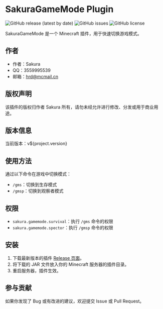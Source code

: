 # SakuraGameMode Plugin

![GitHub release (latest by date)](https://img.shields.io/github/v/release/SakuraCloudCoCreate/SakuraGameMode)
![GitHub issues](https://img.shields.io/github/issues/SakuraCloudCoCreate/SakuraGameMode)
![GitHub license](https://img.shields.io/github/license/SakuraCloudCoCreate/SakuraGameMode)

SakuraGameMode 是一个 Minecraft 插件，用于快速切换游戏模式。

## 作者

- 作者：Sakura
- QQ：3559995539
- 邮箱：hrd@mcmail.cn

## 版权声明

该插件的版权归作者 Sakura 所有，请勿未经允许进行修改、分发或用于商业用途。

## 版本信息

当前版本：v${project.version}

## 使用方法

通过以下命令在游戏中切换模式：

- `/gms`：切换到生存模式
- `/gmsp`：切换到观察者模式

## 权限

- `sakura.gamemode.survival`：执行 `/gms` 命令的权限
- `sakura.gamemode.spector`：执行 `/gmsp` 命令的权限

## 安装

1. 下载最新版本的插件 [Release 页面](https://github.com/SakuraCloudCoCreate/SakuraGameMode/releases)。
2. 将下载的 JAR 文件放入你的 Minecraft 服务器的插件目录。
3. 重启服务器，插件生效。

## 参与贡献

如果你发现了 Bug 或有改进的建议，欢迎提交 Issue 或 Pull Request。
